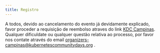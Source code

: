 ```yaml
---
title: Registro
---
```


A todos, devido ao cancelamento do evento já devidamente explicado, favor proceder a requisição de reembolso atraves do link [KDC Campinas](https://www.eventbrite.com.br/e/kubernetes-community-days-campinas-tickets-92781169977?aff=ebdshpfsecondarybucket). Qualquer dificuldate ou qualquer questão relativa ao processo, por favor nos contate através do email [organizers-campinas@kubernetescommunitydays.org](mailto:organizers-campinas@kubernetescommunitydays.org) .
